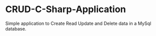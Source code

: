 # CRUD-C-Sharp-Application
Simple application to Create Read Update and Delete data in a MySql database.
